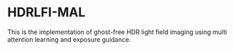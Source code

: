 # HDRLFI-MAL

This is the implementation of ghost-free HDR light field imaging using multi attention learning and exposure guidance.
